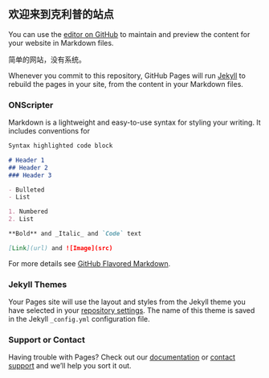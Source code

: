 ## 欢迎来到克利普的站点

You can use the [editor on GitHub](https://github.com/kalawore/kalawore.github.io/edit/master/index.md) to maintain and preview the content for your website in Markdown files.

简单的网站，没有系统。


Whenever you commit to this repository, GitHub Pages will run [Jekyll](https://jekyllrb.com/) to rebuild the pages in your site, from the content in your Markdown files.

### ONScripter

Markdown is a lightweight and easy-to-use syntax for styling your writing. It includes conventions for

```markdown 
Syntax highlighted code block

# Header 1
## Header 2
### Header 3

- Bulleted
- List

1. Numbered
2. List

**Bold** and _Italic_ and `Code` text

[Link](url) and ![Image](src)
```

For more details see [GitHub Flavored Markdown](https://guides.github.com/features/mastering-markdown/).

### Jekyll Themes

Your Pages site will use the layout and styles from the Jekyll theme you have selected in your [repository settings](https://github.com/kalawore/kalawore.github.io/settings). The name of this theme is saved in the Jekyll `_config.yml` configuration file.

### Support or Contact

Having trouble with Pages? Check out our [documentation](https://help.github.com/categories/github-pages-basics/) or [contact support](https://github.com/contact) and we’ll help you sort it out.
